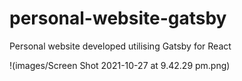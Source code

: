 # personal-website-gatsby
Personal website developed utilising Gatsby for React

!(images/Screen Shot 2021-10-27 at 9.42.29 pm.png)